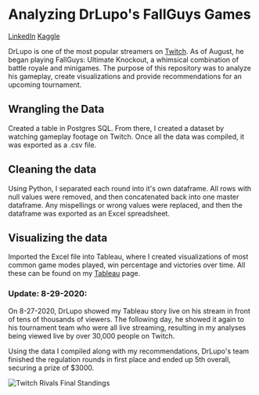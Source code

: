 # **Analyzing DrLupo's FallGuys Games**

[LinkedIn](https://www.linkedin.com/in/douglas-pizac-ms/)
[Kaggle](https://www.kaggle.com/pizacd)

DrLupo is one of the most popular streamers on [Twitch](https://twitch.tv/drlupo). As of August, he began playing FallGuys: Ultimate Knockout, a whimsical combination of battle royale and minigames. The purpose of this repository was to analyze his gameplay, create visualizations and provide recommendations for an upcoming tournament.

## Wrangling the Data

Created a table in Postgres SQL. From there, I created a dataset by watching gameplay footage on Twitch. Once all the data was compiled, it was exported as a .csv file.

## Cleaning the data

Using Python, I separated each round into it's own dataframe. All rows with null values were removed, and then concatenated back into one master dataframe. Any mispellings or wrong values were replaced, and then the dataframe was exported as an Excel spreadsheet.

## Visualizing the data

Imported the Excel file into Tableau, where I created visualizations of most common game modes played, win percentage and victories over time. All these can be found on my [Tableau](https://public.tableau.com/profile/douglas.pizac#!/vizhome/drlupo_fallguys/Fallguys?publish=yes) page. 

### Update: 8-29-2020:

On 8-27-2020, DrLupo showed my Tableau story live on his stream in front of tens of thousands of viewers. The following day, he showed it again to his tournament team who were all live streaming, resulting in my analyses being viewed live by over 30,000 people on Twitch.

Using the data I compiled along with my recommendations, DrLupo's team finished the regulation rounds in first place and ended up 5th overall, securing a prize of $3000.

![Twitch Rivals Final Standings](https://img.resized.co/dexerto/eyJkYXRhIjoie1widXJsXCI6XCJodHRwczpcXFwvXFxcL2ltYWdlcy5kZXhlcnRvLmNvbVxcXC91cGxvYWRzXFxcLzIwMjBcXFwvMDhcXFwvMjgwNDAyMjFcXFwvZmFsbC1ndXlzLXR3aXRjaC1yaXZhbHMtYXVndXN0LTI4LXJlc3VsdHMuanBnXCIsXCJ3aWR0aFwiOjYyMCxcImhlaWdodFwiOjM0OSxcImRlZmF1bHRcIjpcImh0dHBzOlxcXC9cXFwvaW1hZ2VzLmRleGVydG8uY29tXFxcL3VwbG9hZHNcXFwvMjAxOVxcXC8xMVxcXC8xMTIxNDk0M1xcXC9wbGFjZWhvbGRlci5qcGdcIixcIm9wdGlvbnNcIjp7XCJvdXRwdXRcIjpcIndlYnBcIn19IiwiaGFzaCI6IjVkNWQ2ZDAzZmZjNTNhZmRhOWMwYzljNTcyOTc4ZmFmNGM2Y2FhYTcifQ==/fall-guys-twitch-rivals-august-28-results.jpg)